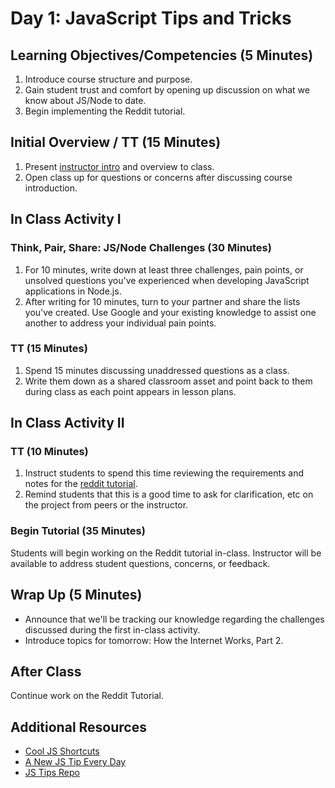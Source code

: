 # Day 1: JavaScript Tips and Tricks

## Learning Objectives/Competencies (5 Minutes)

1. Introduce course structure and purpose.
1. Gain student trust and comfort by opening up discussion on what we know about JS/Node to date.
1. Begin implementing the Reddit tutorial.

## Initial Overview / TT (15 Minutes)

1. Present [instructor intro](../00-Intro/README.md) and overview to class.
1. Open class up for questions or concerns after discussing course introduction.

## In Class Activity I

### Think, Pair, Share: JS/Node Challenges (30 Minutes)

1. For 10 minutes, write down at least three challenges, pain points, or unsolved questions you've experienced when developing JavaScript applications in Node.js.
1. After writing for 10 minutes, turn to your partner and share the lists you've created. Use Google and your existing knowledge to assist one another to address your individual pain points.

### TT (15 Minutes)

1. Spend 15 minutes discussing unaddressed questions as a class.
1. Write them down as a shared classroom asset and point back to them during class as each point appears in lesson plans.

## In Class Activity II

### TT (10 Minutes)

1. Instruct students to spend this time reviewing the requirements and notes for the [reddit tutorial](../Projects/01-Reddit-Project.md).
1. Remind students that this is a good time to ask for clarification, etc on the project from peers or the instructor.

### Begin Tutorial (35 Minutes)

Students will begin working on the Reddit tutorial in-class. Instructor will be available to address student questions, concerns, or feedback.

## Wrap Up (5 Minutes)

* Announce that we'll be tracking our knowledge regarding the challenges discussed during the first in-class activity.
* Introduce topics for tomorrow: How the Internet Works, Part 2.

## After Class

Continue work on the Reddit Tutorial.

## Additional Resources

* [Cool JS Shortcuts](https://codeburst.io/cool-javascript-shortcuts-and-tips-for-everyday-use-66cd174ab216)
* [A New JS Tip Every Day](https://www.jstips.co)
* [JS Tips Repo](https://github.com/loverajoel/jstips])
